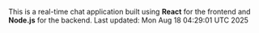 This is a real-time chat application built using **React** for the frontend and **Node.js** for the backend.
Last updated: Mon Aug 18 04:29:01 UTC 2025
